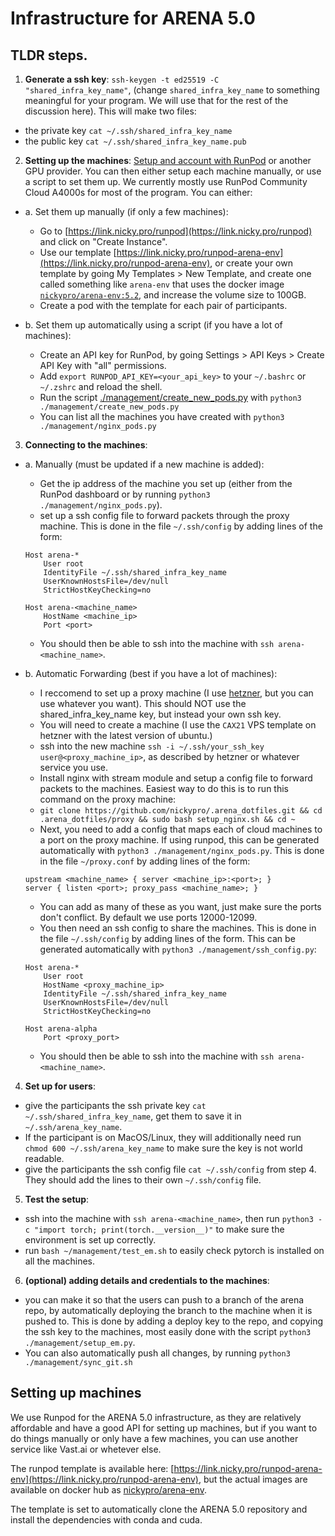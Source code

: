 # Infrastructure for ARENA 5.0

## TLDR steps.
1. **Generate a ssh key**: `ssh-keygen -t ed25519 -C "shared_infra_key_name"`, (change `shared_infra_key_name` to something meaningful for your program. We will use that for the rest of the discussion here). This will make two files:
- the private key `cat ~/.ssh/shared_infra_key_name`
- the public key `cat ~/.ssh/shared_infra_key_name.pub`

2. **Setting up the machines**: [Setup and account with RunPod](https://link.nicky.pro/runpod) or another GPU provider. You can then either setup each machine manually, or use a script to set them up. We currently mostly use RunPod Community Cloud A4000s for most of the program. You can either:

- a. Set them up manually (if only a few machines):
    - Go to [https://link.nicky.pro/runpod](https://link.nicky.pro/runpod) and click on "Create Instance".
    - Use our template [https://link.nicky.pro/runpod-arena-env](https://link.nicky.pro/runpod-arena-env), or create your own template by going My Templates > New Template, and create one called something like `arena-env` that uses the docker image [`nickypro/arena-env:5.2`](https://hub.docker.com/r/nickypro/arena-env), and increase the volume size to 100GB.
    - Create a pod with the template for each pair of participants.

- b. Set them up automatically using a script (if you have a lot of machines):
    - Create an API key for RunPod, by going Settings > API Keys > Create API Key with "all" permissions.
    - Add `export RUNPOD_API_KEY=<your_api_key>` to your `~/.bashrc` or `~/.zshrc` and reload the shell.
    - Run the script [./management/create_new_pods.py](./management/create_new_pods.py) with `python3 ./management/create_new_pods.py`
    - You can list all the machines you have created with `python3 ./management/nginx_pods.py`

3. **Connecting to the machines**:
- a. Manually (must be updated if a new machine is added):
    - Get the ip address of the machine you set up (either from the RunPod dashboard or by running `python3 ./management/nginx_pods.py`).
    - set up a ssh config file to forward packets through the proxy machine. This is done in the file `~/.ssh/config` by adding lines of the form:
    ```
    Host arena-*
        User root
        IdentityFile ~/.ssh/shared_infra_key_name
        UserKnownHostsFile=/dev/null
        StrictHostKeyChecking=no

    Host arena-<machine_name>
        HostName <machine_ip>
        Port <port>
    ```
    - You should then be able to ssh into the machine with `ssh arena-<machine_name>`.

- b. Automatic Forwarding (best if you have a lot of machines):
    - I reccomend to set up a proxy machine (I use [hetzner](https://link.nicky.pro/hetzner), but you can use whatever you want). This should NOT use the shared_infra_key_name key, but instead your own ssh key.
    - You will need to create a machine (I use the `CAX21` VPS template on hetzner with the latest version of ubuntu.)
    - ssh into the new machine `ssh -i ~/.ssh/your_ssh_key user@<proxy_machine_ip>`, as described by hetzner or whatever service you use.
    - Install nginx with stream module and setup a config file to forward packets to the machines. Easiest way to do this is to run this command on the proxy machine:
    - `git clone https://github.com/nickypro/.arena_dotfiles.git && cd .arena_dotfiles/proxy && sudo bash setup_nginx.sh && cd ~`
    - Next, you need to add a config that maps each of cloud machines to a port on the proxy machine. If using runpod, this can be generated automatically with `python3 ./management/nginx_pods.py`. This is done in the file `~/proxy.conf` by adding lines of the form:
    ```
    upstream <machine_name> { server <machine_ip>:<port>; }
    server { listen <port>; proxy_pass <machine_name>; }
    ```
    - You can add as many of these as you want, just make sure the ports don't conflict. By default we use ports 12000-12099.
    - You then need an ssh config to share the machines. This is done in the file `~/.ssh/config` by adding lines of the form. This can be generated automatically with `python3 ./management/ssh_config.py`:
    ```
    Host arena-*
        User root
        HostName <proxy_machine_ip>
        IdentityFile ~/.ssh/shared_infra_key_name
        UserKnownHostsFile=/dev/null
        StrictHostKeyChecking=no

    Host arena-alpha
        Port <proxy_port>
    ```
    - You should then be able to ssh into the machine with `ssh arena-<machine_name>`.

4. **Set up for users**:
- give the participants the ssh private key `cat ~/.ssh/shared_infra_key_name`, get them to save it in `~/.ssh/arena_key_name`.
- If the participant is on MacOS/Linux, they will additionally need run `chmod 600 ~/.ssh/arena_key_name` to make sure the key is not world readable.
- give the participants the ssh config file `cat ~/.ssh/config` from step 4. They should add the lines to their own `~/.ssh/config` file.

5. **Test the setup**:
- ssh into the machine with `ssh arena-<machine_name>`, then run `python3 -c "import torch; print(torch.__version__)"` to make sure the environment is set up correctly.
- run `bash ~/management/test_em.sh` to easily check pytorch is installed on all the machines.

6. **(optional) adding details and credentials to the machines**:
- you can make it so that the users can push to a branch of the arena repo, by automatically deploying the branch to the machine when it is pushed to. This is done by adding a deploy key to the repo, and copying the ssh key to the machines, most easily done with the script `python3 ./management/setup_em.py`.
- You can also automatically push all changes, by running `python3 ./management/sync_git.sh`



## Setting up machines

We use Runpod for the ARENA 5.0 infrastructure, as they are relatively affordable and have a good API for setting up machines, but if you want to do things manually or only have a few machines, you can use another service like Vast.ai or whetever else.

The runpod template is available here: [https://link.nicky.pro/runpod-arena-env](https://link.nicky.pro/runpod-arena-env), but the actual images are available on docker hub as [nickypro/arena-env](https://hub.docker.com/r/nickypro/arena-env).

The template is set to automatically clone the ARENA 5.0 repository and install the dependencies with conda and cuda.
